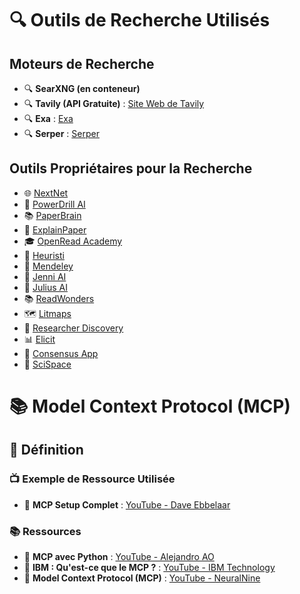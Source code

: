 # 🔍 Outils de Recherche Utilisés

## Moteurs de Recherche

- 🔍 **SearXNG (en conteneur)**
- 🔍 **Tavily (API Gratuite)** : [Site Web de Tavily](https://tavily.com/)
- 🔍 **Exa** : [Exa](https://exa.ai/)
- 🔍 **Serper** : [Serper](https://serper.dev/)

## Outils Propriétaires pour la Recherche

- 🌐 [NextNet](https://getnextnet.com/)
- 🤖 [PowerDrill AI](https://powerdrill.ai/)
- 📚 [PaperBrain](https://www.paperbrain.org/)
- 📄 [ExplainPaper](https://www.explainpaper.com/)
- 🎓 [OpenRead Academy](https://www.openread.academy/)
- 🧠 [Heuristi](https://www.heuristi.ca/)
- 📖 [Mendeley](https://www.mendeley.com/?interaction_required=true)
- 🤖 [Jenni AI](https://jenni.ai/fr/)
- 🤖 [Julius AI](https://julius.ai/)
- 📚 [ReadWonders](https://www.readwonders.com/)
- 🗺️ [Litmaps](https://www.litmaps.com/)
- 🔬 [Researcher Discovery](https://discovery.researcher.life/)
- 📊 [Elicit](https://elicit.com/)
- 🤝 [Consensus App](https://consensus.app/)
- 🔬 [SciSpace](https://scispace.com/fr)
# 📚 Model Context Protocol (MCP)

## 📜 Définition

### 📺 Exemple de Ressource Utilisée

- 🔗 **MCP Setup Complet** : [YouTube - Dave Ebbelaar](https://www.youtube.com/watch?v=5xqFjh56AwM&ab_channel=DaveEbbelaar)

### 📚 Ressources

- 🔗 **MCP avec Python** : [YouTube - Alejandro AO](https://www.youtube.com/watch?v=Ek8JHgZtmcI&ab_channel=AlejandroAO-Software%26Ai)
- 🔗 **IBM : Qu'est-ce que le MCP ?** : [YouTube - IBM Technology](https://www.youtube.com/watch?v=eur8dUO9mvE&ab_channel=IBMTechnology)
- 🔗 **Model Context Protocol (MCP)** : [YouTube - NeuralNine](https://www.youtube.com/watch?v=v_NSfjNszU0&ab_channel=NeuralNine)
